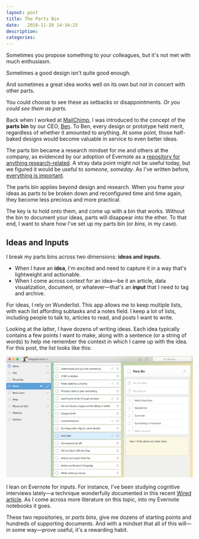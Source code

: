 ```yaml
---
layout: post
title: The Parts Bin
date:   2016-11-20 14:34:25
description:
categories:
---
```


Sometimes you propose something to your colleagues, but it's not met with much enthusiasm.

Sometimes a good design isn't quite good enough.

And sometimes a great idea works well on its own but not in concert with other parts.

You could choose to see these as setbacks or disappointments. *Or you could see them as parts*.

Back when I worked at [MailChimp](http://mailchimp.com/), I was introduced to the concept of the **parts bin** by our CEO, [Ben](http://twitter.com/benchestnut). To Ben, every design or prototype held merit, regardless of whether it amounted to anything. At some point, those half-baked designs would become valuable in service to even better ideas.

The parts bin became a research mindset for me and others at the company, as evidenced by our adoption of Evernote as a [repository for anything research-related](http://alistapart.com/article/connected-ux). A stray data point might not be useful today, but we figured it would be useful to *someone, someday*. As I've written before, [everything is important](http://gregg.io/2016/07/07/everything.html).

The parts bin applies beyond design and research. When you frame your ideas as parts to be broken down and reconfigured time and time again, they become less precious and more practical.

The key is to hold onto them, and come up with a bin that works. Without the bin to document your ideas, parts will disappear into the ether. To that end, I want to share how I've set up my parts bin (or *bins*, in my case).

## Ideas and Inputs
I break my parts bins across two dimensions: **ideas and inputs**.

* When I have an **idea**, I'm excited and need to capture it in a way that's lightweight and actionable.
* When I come across context for an idea—be it an article, data visualization, document, or whatever—that's an **input** that I need to tag and archive.

For ideas, I rely on Wunderlist. This app allows me to keep multiple lists, with each list affording subtasks and a notes field. I keep a lot of lists, including people to talk to, articles to read, and posts I want to write.

Looking at the latter, I have dozens of writing ideas. Each idea typically contains a few points I want to make, along with a sentence (or a string of words) to help me remember the context in which I came up with the idea. For this post, the list looks like this:

![This list hints at the structural pieces for this post—Ben at MailChimp, Wunderlist, Evernote, etc.](/assets/images/wl.png "Screenshot of Wunderlist")

I lean on Evernote for inputs. For instance, I've been studying cognitive interviews lately—a technique wonderfully documented in this recent [Wired article](http://www.wired.com/2016/05/how-to-interrogate-suspects/). As I come across more literature on this topic, into my Evernote notebooks it goes.

These two repositories, or *parts bins*, give me dozens of starting points and hundreds of supporting documents. And with a mindset that all of this will—in some way—prove useful, it's a rewarding habit.
